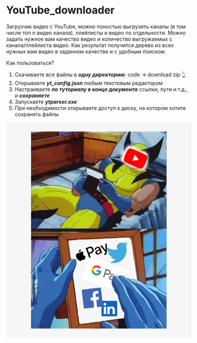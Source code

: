 # YouTube_downloader
Загрузчик видео с YouTube, можно поностью выгрузить каналы (в том числе топ n видео канала), плейлисты и видео по отдельности.
Можно задать нужное вам качество видео и количество выгружаемых с канала/плейлиста видео.
Как результат получится дерево из всех нужных вам видео в заданном качестве и с удобным поиском. 

Как пользоваться?

1. Скачиваете все файлы в ***одну директорию***: code -> download zip :point_up_2:
2. Открываете ***yt_config.json*** любым текстовым редактором
3. Настраиваете ***по туториалу в конце документа*** ссылки, пути и т.д., и ***сохраняете***
4. Запускаете ***ytparser.exe***
5. При необходимости открываете доступ к диску, на котором хотите сохранять файлы

![alt text](https://github.com/dmitriidavs/YouTube_downloader/blob/master/mb_later.jpg?raw=true)
